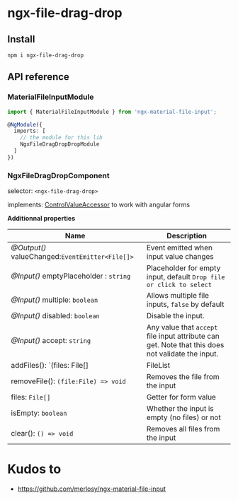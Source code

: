 # ngx-file-drag-drop

## Install

```
npm i ngx-file-drag-drop
```

## API reference

### MaterialFileInputModule

```ts
import { MaterialFileInputModule } from 'ngx-material-file-input';

@NgModule({
  imports: [
    // the module for this lib
    NgxFileDragDropDropModule
  ]
})
```

### NgxFileDragDropComponent

selector: `<ngx-file-drag-drop>`

implements: [ControlValueAccessor](https://angular.io/api/forms/ControlValueAccessor) to work with angular forms

**Additionnal properties**

| Name                                                    | Description                                                                                       |
| ------------------------------------------------------- | ------------------------------------------------------------------------------------------------- |
| _@Output()_ valueChanged:`EventEmitter<File[]>`         | Event emitted when input value changes                                                            |
| _@Input()_ emptyPlaceholder : `string`                  | Placeholder for empty input, default `Drop file or click to select`                               |
| _@Input()_ multiple: `boolean`                          | Allows multiple file inputs, `false` by default                                                   |
| _@Input()_ disabled: `boolean`                          | Disable the input.                                                                                |
| _@Input()_ accept: `string`                             | Any value that `accept` file input attribute can get. Note that this does not validate the input. |
| addFiles(): `(files: File[] | FileList | File) => void` | Update input                                                                                      |
| removeFile(): `(file:File) => void`                     | Removes the file from the input                                                                   |
| files: `File[]`                                         | Getter for form value                                                                             |
| isEmpty: `boolean`                                      | Whether the input is empty (no files) or not                                                      |
| clear(): `() => void`                                   | Removes all files from the input                                                                  |

# Kudos to

- https://github.com/merlosy/ngx-material-file-input
